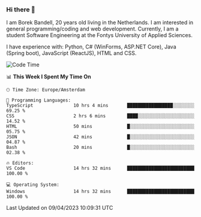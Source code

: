 ### Hi there 👋

I am Borek Bandell, 20 years old living in the Netherlands. I am interested in general programming/coding and web development. Currently, I am a student Software Engineering at the Fontys University of Applied Sciences.

I have experience with: Python, C# (WinForms, ASP.NET Core), Java (Spring boot), JavaScript (ReactJS), HTML and CSS.

<!--START_SECTION:waka-->
![Code Time](http://img.shields.io/badge/Code%20Time-507%20hrs%2032%20mins-blue)

📊 **This Week I Spent My Time On** 

```text
🕑︎ Time Zone: Europe/Amsterdam

💬 Programming Languages: 
TypeScript               10 hrs 4 mins       █████████████████░░░░░░░░   69.25 % 
CSS                      2 hrs 6 mins        ████░░░░░░░░░░░░░░░░░░░░░   14.52 % 
HTML                     50 mins             █░░░░░░░░░░░░░░░░░░░░░░░░   05.75 % 
JSON                     42 mins             █░░░░░░░░░░░░░░░░░░░░░░░░   04.87 % 
Bash                     20 mins             █░░░░░░░░░░░░░░░░░░░░░░░░   02.38 % 

🔥 Editors: 
VS Code                  14 hrs 32 mins      █████████████████████████   100.00 % 

💻 Operating System: 
Windows                  14 hrs 32 mins      █████████████████████████   100.00 % 
```


 Last Updated on 09/04/2023 10:09:31 UTC
<!--END_SECTION:waka-->

<!--**tcBorek2002/tcBorek2002** is a ✨ _special_ ✨ repository because its `README.md` (this file) appears on your GitHub profile.

Here are some ideas to get you started:

- 🔭 I’m currently working on ...
- 🌱 I’m currently learning ...
- 👯 I’m looking to collaborate on ...
- 🤔 I’m looking for help with ...
- 💬 Ask me about ...
- 📫 How to reach me: ...
- 😄 Pronouns: ...
- ⚡ Fun fact: ...
-->
